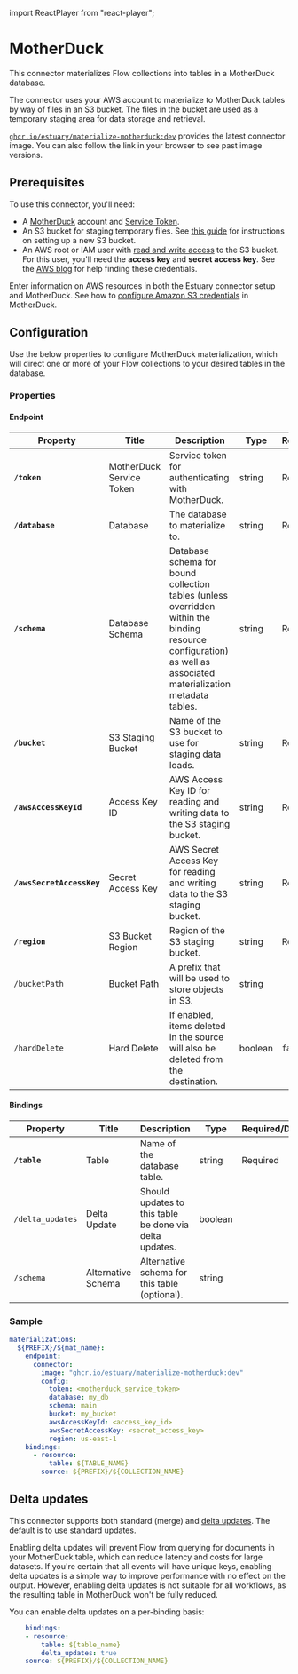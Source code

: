 
import ReactPlayer from "react-player";

# MotherDuck

This connector materializes Flow collections into tables in a MotherDuck database.

The connector uses your AWS account to materialize to MotherDuck tables by way of files in an S3
bucket. The files in the bucket are used as a temporary staging area for data storage and retrieval.

[`ghcr.io/estuary/materialize-motherduck:dev`](https://ghcr.io/estuary/materialize-motherduck:dev)
provides the latest connector image. You can also follow the link in your browser to see past image
versions.

<ReactPlayer controls url="https://www.youtube.com/watch?v=2flyH-rjmqI" />

## Prerequisites

To use this connector, you'll need:

* A [MotherDuck](https://motherduck.com/) account and [Service
  Token](https://motherduck.com/docs/authenticating-to-motherduck#fetching-the-service-token).
* An S3 bucket for staging temporary files. See [this
  guide](https://docs.aws.amazon.com/AmazonS3/latest/userguide/create-bucket-overview.html) for
  instructions on setting up a new S3 bucket.
* An AWS root or IAM user with [read and write
  access](https://docs.aws.amazon.com/IAM/latest/UserGuide/reference_policies_examples_s3_rw-bucket.html)
  to the S3 bucket. For this user, you'll need the **access key** and **secret access key**. See the
  [AWS blog](https://aws.amazon.com/blogs/security/wheres-my-secret-access-key/) for help finding
  these credentials.

Enter information on AWS resources in both the Estuary connector setup and MotherDuck.
See how to [configure Amazon S3 credentials](https://motherduck.com/docs/integrations/cloud-storage/amazon-s3/#configure-amazon-s3-credentials) in MotherDuck.

## Configuration

Use the below properties to configure MotherDuck materialization, which will direct one or
more of your Flow collections to your desired tables in the database.

### Properties

#### Endpoint

| Property                  | Title                    | Description                                                                                                                                                      | Type   | Required/Default |
|---------------------------|--------------------------|------------------------------------------------------------------------------------------------------------------------------------------------------------------|--------|------------------|
| **`/token`**              | MotherDuck Service Token | Service token for authenticating with MotherDuck.                                                                                                                | string | Required         |
| **`/database`**           | Database                 | The database to materialize to.                                                                                                                                  | string | Required         |
| **`/schema`**             | Database Schema          | Database schema for bound collection tables (unless overridden within the binding resource configuration) as well as associated materialization metadata tables. | string | Required         |
| **`/bucket`**             | S3 Staging Bucket        | Name of the S3 bucket to use for staging data loads.                                                                                                             | string | Required         |
| **`/awsAccessKeyId`**     | Access Key ID            | AWS Access Key ID for reading and writing data to the S3 staging bucket.                                                                                         | string | Required         |
| **`/awsSecretAccessKey`** | Secret Access Key        | AWS Secret Access Key for reading and writing data to the S3 staging bucket.                                                                                     | string | Required         |
| **`/region`**             | S3 Bucket Region         | Region of the S3 staging bucket. | string | Required |
| `/bucketPath`             | Bucket Path              | A prefix that will be used to store objects in S3.                                                                                                               | string |                  |
| `/hardDelete`             | Hard Delete              | If enabled, items deleted in the source will also be deleted from the destination. | boolean | `false` |

#### Bindings

| Property         | Title              | Description                                                                                                   | Type    | Required/Default |
|------------------|--------------------|---------------------------------------------------------------------------------------------------------------|---------|------------------|
| **`/table`**     | Table              | Name of the database table.                                                                                   | string  | Required         |
| `/delta_updates` | Delta Update       | Should updates to this table be done via delta updates.                                                       | boolean |                  |
| `/schema`        | Alternative Schema | Alternative schema for this table (optional).                                                                 | string  |                  |

### Sample

```yaml
materializations:
  ${PREFIX}/${mat_name}:
    endpoint:
      connector:
        image: "ghcr.io/estuary/materialize-motherduck:dev"
        config:
          token: <motherduck_service_token>
          database: my_db
          schema: main
          bucket: my_bucket
          awsAccessKeyId: <access_key_id>
          awsSecretAccessKey: <secret_access_key>
          region: us-east-1
    bindings:
      - resource:
          table: ${TABLE_NAME}
        source: ${PREFIX}/${COLLECTION_NAME}
```

## Delta updates

This connector supports both standard (merge) and [delta
updates](../../../concepts/materialization.md#delta-updates). The default is to
use standard updates.

Enabling delta updates will prevent Flow from querying for documents in your
MotherDuck table, which can reduce latency and costs for large datasets. If you're
certain that all events will have unique keys, enabling delta updates is a
simple way to improve performance with no effect on the output. However,
enabling delta updates is not suitable for all workflows, as the resulting table
in MotherDuck won't be fully reduced.

You can enable delta updates on a per-binding basis:

```yaml
    bindings:
  	- resource:
      	table: ${table_name}
        delta_updates: true
    source: ${PREFIX}/${COLLECTION_NAME}
```